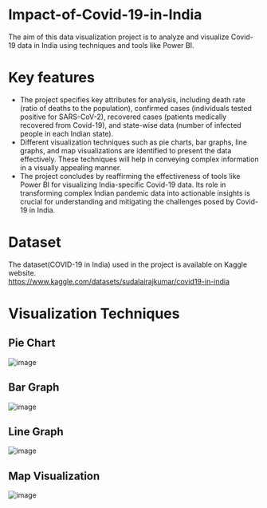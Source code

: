 # Impact-of-Covid-19-in-India
The aim of this data visualization project is to analyze and visualize Covid-19 data in India using techniques and tools like Power BI. 

# Key features
-	The project specifies key attributes for analysis, including death rate (ratio of deaths to the population), confirmed cases (individuals tested positive for SARS-CoV-2), recovered cases (patients medically recovered from Covid-19), and state-wise data (number of infected people in each Indian state).<br>
-	Different visualization techniques such as pie charts, bar graphs, line graphs, and map visualizations are identified to present the data effectively. These techniques will help in conveying complex information in a visually appealing manner.<br>
-	The project concludes by reaffirming the effectiveness of tools like Power BI for visualizing India-specific Covid-19 data. Its role in transforming complex Indian pandemic data into actionable insights is crucial for understanding and mitigating the challenges posed by Covid-19 in India.<br>


# Dataset
The dataset(COVID-19 in India) used in the project is available on Kaggle website.<br>
https://www.kaggle.com/datasets/sudalairajkumar/covid19-in-india

# Visualization Techniques

## Pie Chart
![image](https://github.com/G0ku1729/Impact-of-Covid-19-in-India/assets/145249135/97759637-4709-4646-89b9-2d2e0291ce49)

## Bar Graph
![image](https://github.com/G0ku1729/Impact-of-Covid-19-in-India/assets/145249135/983fbf9d-d406-46c0-9613-868040104622)

## Line Graph
![image](https://github.com/G0ku1729/Impact-of-Covid-19-in-India/assets/145249135/a18b5d5e-5f19-48bd-a052-76419eae9524)

## Map Visualization
![image](https://github.com/G0ku1729/Impact-of-Covid-19-in-India/assets/145249135/2b3997ce-360b-47e4-beb2-1122de993bb4)






